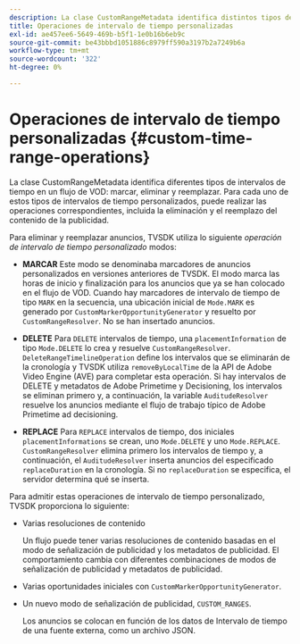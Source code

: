 ```yaml
---
description: La clase CustomRangeMetadata identifica distintos tipos de intervalos de tiempo en un flujo de VOD para marcar, eliminar y reemplazar. Para cada uno de estos tipos de intervalos de tiempo personalizados, puede realizar las operaciones correspondientes, incluida la eliminación y el reemplazo del contenido de la publicidad.
title: Operaciones de intervalo de tiempo personalizadas
exl-id: ae457ee6-5649-469b-b5f1-1e0b16b6eb9c
source-git-commit: be43bbbd1051886c8979ff590a3197b2a7249b6a
workflow-type: tm+mt
source-wordcount: '322'
ht-degree: 0%

---
```


# Operaciones de intervalo de tiempo personalizadas {#custom-time-range-operations}

La clase CustomRangeMetadata identifica diferentes tipos de intervalos de tiempo en un flujo de VOD: marcar, eliminar y reemplazar. Para cada uno de estos tipos de intervalos de tiempo personalizados, puede realizar las operaciones correspondientes, incluida la eliminación y el reemplazo del contenido de la publicidad.

<!--<a id="section_1323C0BAC259424C85A6ACFB48FE77EC"></a>-->

Para eliminar y reemplazar anuncios, TVSDK utiliza lo siguiente *operación de intervalo de tiempo personalizado* modos:

* **MARCAR** Este modo se denominaba marcadores de anuncios personalizados en versiones anteriores de TVSDK. El modo marca las horas de inicio y finalización para los anuncios que ya se han colocado en el flujo de VOD. Cuando hay marcadores de intervalo de tiempo de tipo `MARK` en la secuencia, una ubicación inicial de `Mode.MARK` es generado por `CustomMarkerOpportunityGenerator` y resuelto por `CustomRangeResolver`. No se han insertado anuncios.

* **DELETE** Para `DELETE` intervalos de tiempo, una `placementInformation` de tipo `Mode.DELETE` lo crea y resuelve `CustomRangeResolver`. `DeleteRangeTimelineOperation` define los intervalos que se eliminarán de la cronología y TVSDK utiliza `removeByLocalTime` de la API de Adobe Video Engine (AVE) para completar esta operación. Si hay intervalos de DELETE y metadatos de Adobe Primetime y Decisioning, los intervalos se eliminan primero y, a continuación, la variable `AuditudeResolver` resuelve los anuncios mediante el flujo de trabajo típico de Adobe Primetime ad decisioning.

* **REPLACE** Para `REPLACE` intervalos de tiempo, dos iniciales `placementInformations` se crean, uno `Mode.DELETE` y uno `Mode.REPLACE`. `CustomRangeResolver` elimina primero los intervalos de tiempo y, a continuación, el `AuditudeResolver` inserta anuncios del especificado `replaceDuration` en la cronología. Si no `replaceDuration` se especifica, el servidor determina qué se inserta.

Para admitir estas operaciones de intervalo de tiempo personalizado, TVSDK proporciona lo siguiente:

* Varias resoluciones de contenido

   Un flujo puede tener varias resoluciones de contenido basadas en el modo de señalización de publicidad y los metadatos de publicidad. El comportamiento cambia con diferentes combinaciones de modos de señalización de publicidad y metadatos de publicidad.
* Varias oportunidades iniciales con `CustomMarkerOpportunityGenerator`.
* Un nuevo modo de señalización de publicidad, `CUSTOM_RANGES`.

   Los anuncios se colocan en función de los datos de Intervalo de tiempo de una fuente externa, como un archivo JSON.
